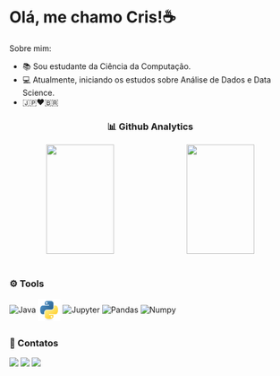 # Olá, me chamo Cris!☕

Sobre mim:
- 📚 Sou estudante da Ciência da Computação. 
- 💻 Atualmente, iniciando os estudos sobre Análise de Dados e Data Science.
- 🇯🇵❤️🇧🇷

<div align="center">
 <h3>📊 Github Analytics</h3>
  <img width="49%" height="195px" src= "https://github-readme-stats.vercel.app/api?username=CrisNakamura&show_icons=true&theme=tokyonight" /> 
  <img width="49%" height="195px" src= "https://github-readme-stats.vercel.app/api/top-langs/?username=CrisNakamura&layout=compact&theme=tokyonight"/>
</div>

<div style="display: inline_block"><br>
  <h3>⚙️ Tools</h3>
  <img align="center" alt="Java" height="40" width="40" src="https://cdn.jsdelivr.net/gh/devicons/devicon/icons/java/java-original.svg"/>
  <img align="center" alt="Python" height="40" width="40" src="https://raw.githubusercontent.com/devicons/devicon/master/icons/python/python-original.svg">
  <img align="center" alt="Jupyter" height="40" width="40" src="https://cdn.jsdelivr.net/gh/devicons/devicon/icons/jupyter/jupyter-original-wordmark.svg">
  <img align="center" alt="Pandas" height="40" width="40" src="https://cdn.jsdelivr.net/gh/devicons/devicon/icons/pandas/pandas-original.svg">
  <img align="center" alt="Numpy" height="40" width="40" src="https://cdn.jsdelivr.net/gh/devicons/devicon/icons/numpy/numpy-original.svg">
</div>

##

<div> 
  <h3>📍 Contatos</h3>
  <a href="https://instagram.com/nat_nakamura98/" target="_blank"><img src="https://img.shields.io/badge/-Instagram-%23E4405F?style=for-the-badge&logo=instagram&logoColor=white" target="_blank"></a>
  <a href = "mailto:natsuminakamura98@gmail.com"><img src="https://img.shields.io/badge/-Gmail-%23333?style=for-the-badge&logo=gmail&logoColor=white" target="_blank"></a>
  <a href="https://www.linkedin.com/in/cris-nakamura" target="_blank"><img src="https://img.shields.io/badge/-LinkedIn-%230077B5?style=for-the-badge&logo=linkedin&logoColor=white" target="_blank"></a> 
  
</div>
